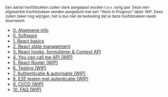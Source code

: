 <!-- markdownlint-disable first-line-heading -->
<small>
  Een aantal hoofdstukken zullen sterk aangepast worden t.o.v. vorig jaar. Deze niet-afgewerkte hoofdstukken worden aangeduid met een "Work In Progress" label: WIP. Deze zullen zeker nog wijzigen, het is dus niet de bedoeling dat je deze hoofdstukken reeds doorneemt.
</small>

- [0. Algemene info](./0-intro/situering.md)
- [0. Software](./0-intro/software.md)
- [1. React basics](./1-react_basics/index.md)
- [2. React state management](./2-react_state/index.md)
- [3. React hooks, formulieren & Context API](./3-react_hooks/index.md)
- [4. You can call me API (WIP)](./4-api/index.md)
- [5. React Router (WIP)](./5-react_router/index.md)
- [6. Testing (WIP)](./6-react_testing/index.md)
- [7. Authenticatie & autorisatie (WIP)](./7-auth/index.md)
- [8. E2E testen met autenticatie (WIP)](./8-auth_testing/index.md)
- [9. CI/CD (WIP)](./9-cicd/index.md)
- [10. FAQ (WIP)](./10_faq/index.md)
